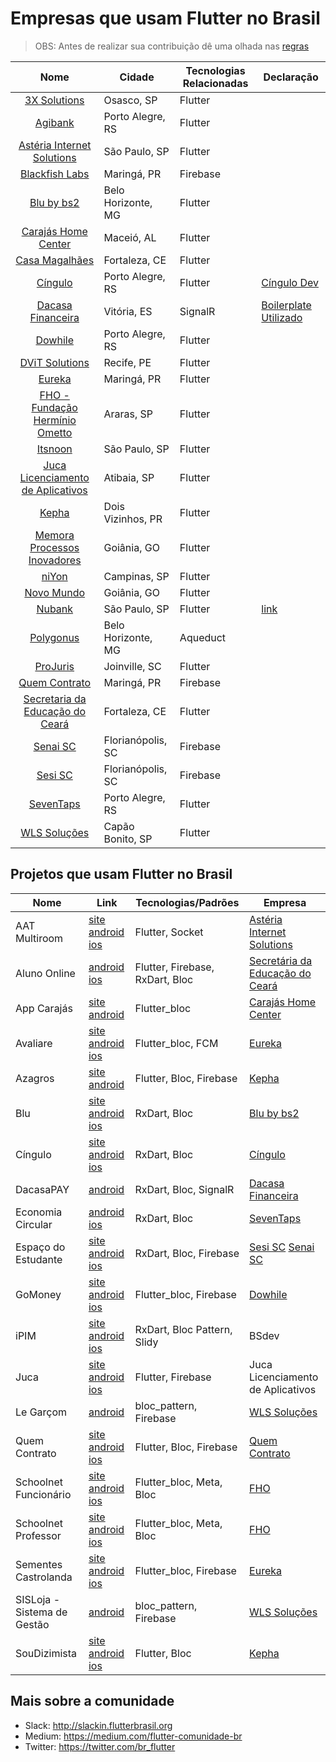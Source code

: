 # Empresas que usam Flutter no Brasil

> OBS: Antes de realizar sua contribuição dê uma olhada nas [regras](https://github.com/FlutterComunidadeBR/empresas-que-usam-flutter-no-brasil/blob/master/CONTRIBUTING.md)

Nome | Cidade | Tecnologias Relacionadas | Declaração
:------------: | ------------------------ | ------------ | ------------
[3X Solutions](https://www.3xsolutions.com.br/) | Osasco, SP | Flutter |
[Agibank](https://www.agibank.com.br/) | Porto Alegre, RS | Flutter |
[Astéria Internet Solutions](https://www.asteria.com.br/) | São Paulo, SP | Flutter |
[Blackfish Labs](https://blackfishlabs.github.io/) | Maringá, PR | Firebase |
[Blu by bs2](https://blubybs2.com) | Belo Horizonte, MG | Flutter |
[Carajás Home Center](http://carajasonline.com/) | Maceió, AL | Flutter |
[Casa Magalhães](https://www.casamagalhaes.com.br/) | Fortaleza, CE | Flutter |
[Cíngulo](https://www.cingulo.com) | Porto Alegre, RS | Flutter | [Cíngulo Dev](http://dev.cingulo.com)
[Dacasa Financeira](https://dacasa.com.br/)| Vitória, ES | SignalR | [Boilerplate Utilizado](https://github.com/Katekko/flutter_boilerplate)
[Dowhile](https://www.dowhile.com.br/) | Porto Alegre, RS | Flutter |
[DViT Solutions](https://www.dvitsolutions.com)| Recife, PE | Flutter |
[Eureka](https://eurekalabs.com.br/)| Maringá, PR | Flutter |
[FHO - Fundação Hermínio Ometto](http://www.fho.edu.br)| Araras, SP | Flutter |
[Itsnoon](https://www.itsnoon.net) | São Paulo, SP | Flutter |
[Juca Licenciamento de Aplicativos](https://pedeprojuca.com.br/) | Atibaia, SP | Flutter |
[Kepha](https://www.kepha.com.br/) | Dois Vizinhos, PR | Flutter |
[Memora Processos Inovadores](https://www.memora.com.br/)| Goiânia, GO | Flutter |
[niYon](https://www.niyon.com.br) | Campinas, SP | Flutter |
[Novo Mundo](https://www.novomundo.com.br/) | Goiânia, GO | Flutter |
[Nubank](https://nubank.com.br) | São Paulo, SP |Flutter |[link](https://medium.com/building-nubank/https-medium-com-freire-why-nubank-chose-flutter-61b80b568772)
[Polygonus](https://www.polygonus.com.br/) | Belo Horizonte, MG | Aqueduct |
[ProJuris](https://www.projuris.com.br/) | Joinville, SC | Flutter |
[Quem Contrato](https://linktr.ee/quemcontrato) | Maringá, PR | Firebase |
[Secretaria da Educação do Ceará](https://www.seduc.ce.gov.br/) | Fortaleza, CE | Flutter |
[Senai SC](https://sc.senai.br/) | Florianópolis, SC | Firebase |
[Sesi SC](https://sesisc.org.br/)| Florianópolis, SC | Firebase |
[SevenTaps](http://www.7taps.com.br/) | Porto Alegre, RS | Flutter |
[WLS Soluções](https://wlssistemas.com.br/) | Capão Bonito, SP | Flutter |

## Projetos que usam Flutter no Brasil

Nome | Link | Tecnologias/Padrões | Empresa
------------ | ------- | ------------ | ------------
AAT Multiroom | [site](https://aataudio.com.br/amplificadores/amplificadores-multiroom-multizona/aat-pmr-4/) [android](https://play.google.com/store/apps/details?id=br.com.aataudio.multiroom) [ios](https://apps.apple.com/br/app/multiroom/id1439593954) | Flutter, Socket | [Astéria Internet Solutions](https://www.asteria.com.br/)
Aluno Online | [android](https://play.google.com/store/apps/details?id=br.gov.ce.seduc.aluno) [ios](https://apps.apple.com/br/app/cingulo/id1463666621) | Flutter, Firebase, RxDart, Bloc | [Secretária da Educação do Ceará](https://www.seduc.ce.gov.br/)
App Carajás | [site](http://carajasonline.com/) [android](https://play.google.com/store/apps/details?id=com.carajasonline.app_carajas) | Flutter_bloc | [Carajás Home Center](http://carajasonline.com/)
Avaliare | [site](http://avaliare.com/) [android](https://play.google.com/store/apps/details?id=br.com.eurekalabs.avaliare&hl=en) [ios](https://apps.apple.com/br/app/avaliare-app/id1472401151) | Flutter_bloc, FCM | [Eureka](https://eurekalabs.com.br)
Azagros | [site](https://azagros.com/) [android](https://play.google.com/store/apps/details?id=com.azagros.android) | Flutter, Bloc, Firebase | [Kepha](https://kepha.com.br)
Blu | [site](https://blubybs2.com) [android](https://play.google.com/store/apps/details?id=com.bs2.blu) [ios](https://apps.apple.com/us/app/bs2-blu/id1456154739?ls=1) | RxDart, Bloc | [Blu by bs2](https://blubybs2.com)
Cíngulo | [site](https://www.cingulo.com) [android](https://play.google.com/store/apps/details?id=com.cingulo.app) [ios](https://apps.apple.com/br/app/cingulo/id1190110484) | RxDart, Bloc | [Cíngulo](https://www.cingulo.com)
DacasaPAY | [android](https://play.google.com/store/apps/details?id=com.dacasapay) | RxDart, Bloc, SignalR | [Dacasa Financeira](https://dacasa.com.br/)
Economia Circular | [android](https://play.google.com/store/apps/details?id=br.com.cni.economiacircular) [ios](https://apps.apple.com/us/app/economia-circular/id1480384397) | RxDart, Bloc | [SevenTaps](http://7taps.com.br/)
Espaço do Estudante | [site](https://estudante.sesisenai.org.br) [android](https://play.google.com/store/apps/details?id=br.senai.sc.appespacoestudante) [ios](https://apps.apple.com/br/app/id1474992119) | RxDart, Bloc, Firebase | [Sesi SC](https://sesisc.org.br/) [Senai SC](https://sc.senai.br/)
GoMoney | [site](https://gomoney.me/) [android](https://play.google.com/store/apps/details?id=com.gomoney.app) [ios](https://apps.apple.com/us/app/gomoney/id1461331130?l=pt&ls=1) | Flutter_bloc, Firebase | [Dowhile](https://dowhile.com.br)
iPIM | [site](http://www.ipimweb.com.br) [android](https://play.google.com/store/apps/details?id=br.com.ipimweb&hl=pt_BR) [ios](https://apps.apple.com/th/app/ipim/id1324662786?ign-mpt=uo%3D2) | RxDart, Bloc Pattern, Slidy | BSdev
Juca | [site](https://pedeprojuca.com.br/) [android](https://play.google.com/store/apps/details?id=br.com.appjuca.app) [ios](https://apps.apple.com/us/app/juca-delivery/id1438780544?l=pt&ls=1) | Flutter, Firebase | Juca Licenciamento de Aplicativos
Le Garçom | [android](https://play.google.com/store/apps/details?id=wlssistemas.com.br.pdv_restaurante&hl=pt_BR) |bloc_pattern, Firebase | [WLS Soluções](https://wlssistemas.com.br/)
Quem Contrato | [site](https://linktr.ee/quemcontrato) [android](https://play.google.com/store/apps/details?id=io.github.blackfishlabs.whohire) [ios](https://apps.apple.com/us/app/quem-contrato/id1462601910?l=pt&ls=1) | Flutter, Bloc, Firebase | [Quem Contrato](https://linktr.ee/quemcontrato)
Schoolnet Funcionário | [site](https://schoolnet.uniararas.br/) [android](https://play.google.com/store/apps/details?id=br.edu.fho.school_func) [ios](https://apps.apple.com/br/developer/fundacao-herminio-ometto/id1460305691) | Flutter_bloc, Meta, Bloc | [FHO](http://www.fho.edu.br)
Schoolnet Professor | [site](https://schoolnet.uniararas.br/) [android](https://play.google.com/store/apps/details?id=br.com.fho.schoolprof) [ios](https://apps.apple.com/br/app/schoolnet-professor/id1460305692) | Flutter_bloc, Meta, Bloc | [FHO](http://www.fho.edu.br)
Sementes Castrolanda | [site](https://www.castrolanda.coop.br/) [android](https://play.google.com/store/apps/details?id=br.com.eurekalabs.castrolanda&hl=en) [ios](https://apps.apple.com/br/app/sementes-castrolanda/id1472268745) | Flutter_bloc, Firebase | [Eureka](https://eurekalabs.com.br)
SISLoja - Sistema de Gestão| [android](https://play.google.com/store/apps/details?id=wlssistemas.com.br.sisloja&hl=pt_BR) |bloc_pattern, Firebase | [WLS Soluções](https://wlssistemas.com.br/)
SouDizimista | [site](https://soudizimista.com.br/) [android](https://play.google.com/store/apps/details?id=br.com.dizimofiel.soudizimista.mobile) [ios](https://apps.apple.com/br/app/soudizimista/id1378421772)| Flutter, Bloc | [Kepha](https://kepha.com.br)

## Mais sobre a comunidade

- Slack: http://slackin.flutterbrasil.org
- Medium: https://medium.com/flutter-comunidade-br
- Twitter: https://twitter.com/br_flutter
